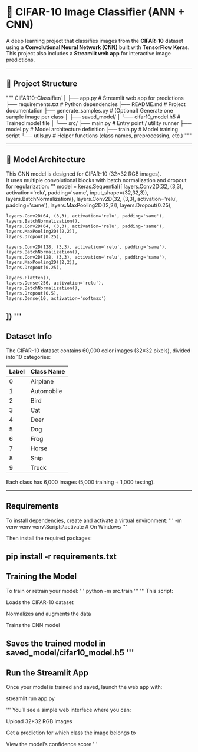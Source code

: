 # 🧠 CIFAR-10 Image Classifier (ANN + CNN)

A deep learning project that classifies images from the **CIFAR-10** dataset using a **Convolutional Neural Network (CNN)** built with **TensorFlow Keras**.  
This project also includes a **Streamlit web app** for interactive image predictions.

---

## 📂 Project Structure

"""
CIFAR10-Classifier/
│
├── app.py # Streamlit web app for predictions
├── requirements.txt # Python dependencies
├── README.md # Project documentation
├── generate_samples.py # (Optional) Generate one sample image per class
│
├── saved_model/
│ └── cifar10_model.h5 # Trained model file
│
└── src/
├── main.py # Entry point / utility runner
├── model.py # Model architecture definition
├── train.py # Model training script
└── utils.py # Helper functions (class names, preprocessing, etc.)
"""

---

## 🧩 Model Architecture

This CNN model is designed for CIFAR-10 (32×32 RGB images).  
It uses multiple convolutional blocks with batch normalization and dropout for regularization:
'''
model = keras.Sequential([
    layers.Conv2D(32, (3,3), activation='relu', padding='same', input_shape=(32,32,3)),
    layers.BatchNormalization(),
    layers.Conv2D(32, (3,3), activation='relu', padding='same'),
    layers.MaxPooling2D((2,2)),
    layers.Dropout(0.25),

    layers.Conv2D(64, (3,3), activation='relu', padding='same'),
    layers.BatchNormalization(),
    layers.Conv2D(64, (3,3), activation='relu', padding='same'),
    layers.MaxPooling2D((2,2)),
    layers.Dropout(0.25),

    layers.Conv2D(128, (3,3), activation='relu', padding='same'),
    layers.BatchNormalization(),
    layers.Conv2D(128, (3,3), activation='relu', padding='same'),
    layers.MaxPooling2D((2,2)),
    layers.Dropout(0.25),

    layers.Flatten(),
    layers.Dense(256, activation='relu'),
    layers.BatchNormalization(),
    layers.Dropout(0.5),
    layers.Dense(10, activation='softmax')
])
'''
---
## Dataset Info

The CIFAR-10 dataset contains 60,000 color images (32×32 pixels), divided into 10 categories:

Label | Class Name
------|------------
0 | Airplane
1 | Automobile
2 | Bird
3 | Cat
4 | Deer
5 | Dog
6 | Frog
7 | Horse
8 | Ship
9 | Truck

Each class has 6,000 images (5,000 training + 1,000 testing).

---
## Requirements

To install dependencies, create and activate a virtual environment:
'''
-m venv venv
venv\Scripts\activate  # On Windows
'''

Then install the required packages:

pip install -r requirements.txt
---
## Training the Model

To train or retrain your model:
'''
python -m src.train
'''
'''
This script:

Loads the CIFAR-10 dataset

Normalizes and augments the data

Trains the CNN model

Saves the trained model in saved_model/cifar10_model.h5
'''
---
## Run the Streamlit App

Once your model is trained and saved, launch the web app with:

streamlit run app.py

'''
You’ll see a simple web interface where you can:

Upload 32×32 RGB images

Get a prediction for which class the image belongs to

View the model’s confidence score
'''